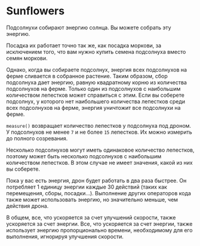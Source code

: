 # Sunflowers
Подсолнухи собирают энергию солнца. Вы можете собрать эту энергию.

Посадка их работает точно так же, как посадка моркови, за исключением того, что вам нужно купить семена подсолнуха вместо семян моркови.

Однако, когда вы собираете подсолнух, энергия всех подсолнухов на ферме сливается в собранное растение.
Таким образом, сбор подсолнуха дает энергию, равную квадратному корню из количества подсолнухов на ферме.
Только один из подсолнухов с наибольшим количеством лепестков может справиться с этим.
Если вы соберете подсолнух, у которого нет наибольшего количества лепестков среди всех подсолнухов на ферме, энергия уничтожит все подсолнухи на ферме.

`measure()` возвращает количество лепестков у подсолнуха под дроном.
У подсолнухов не менее `7` и не более `15` лепестков.
Их можно измерить до полного созревания.

Несколько подсолнухов могут иметь одинаковое количество лепестков, поэтому может быть несколько подсолнухов с наибольшим количеством лепестков. В этом случае не имеет значения, какой из них вы соберете.

Пока у вас есть энергия, дрон будет работать в два раза быстрее.
Он потребляет 1 единицу энергии каждые 30 действий (таких как перемещения, сборы, посадки...).
Выполнение других операторов кода также может использовать энергию, но значительно меньше, чем действия дрона.

В общем, все, что ускоряется за счет улучшений скорости, также ускоряется за счет энергии.
Все, что ускоряется за счет энергии, также использует энергию пропорционально времени, необходимому для его выполнения, игнорируя улучшения скорости.
